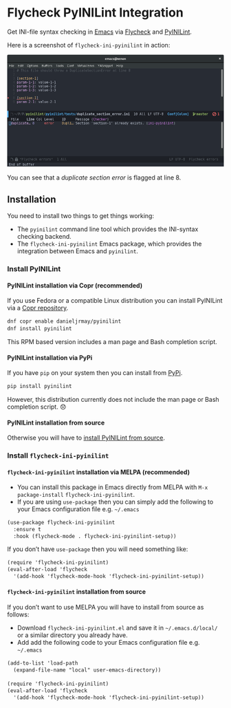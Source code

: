 # Flycheck PyINILint Integration

Get INI-file syntax checking in
[Emacs](https://www.gnu.org/software/emacs/) via
[Flycheck](https://www.flycheck.org/) and
[PyINILint](https://gitlab.com/danieljrmay/pyinilint).

Here is a screenshot of `flycheck-ini-pyinilint` in action:

![Screenshot of Flycheck PyINILint](images/screenshot.png)

You can see that a *duplicate section error* is flagged at line 8.

## Installation

You need to install two things to get things working:

* The `pyinilint` command line tool which provides the INI-syntax
  checking backend.
* The `flycheck-ini-pyinilint` Emacs package, which provides the
  integration between Emacs and `pyinilint`.

### Install PyINILint

#### PyINILint installation via Copr (recommended)

If you use Fedora or a compatible Linux distribution you can install
PyINILint via a [Copr
repository](https://copr.fedorainfracloud.org/coprs/danieljrmay/pyinilint/).

```sh
dnf copr enable danieljrmay/pyinilint
dnf install pyinilint
```

This RPM based version includes a man page and Bash completion script.

#### PyINILint installation via PyPi

If you have `pip` on your system then you can install from
[PyPi](https://pypi.org/project/pyinilint/).

```sh
pip install pyinilint
```

However, this distribution currently does not include the man page or
Bash completion script. 😞

#### PyINILint installation from source

Otherwise you will have to [install PyINILint from
source](https://gitlab.com/danieljrmay/pyinilint).

### Install `flycheck-ini-pyinilint`

#### `flycheck-ini-pyinilint` installation via MELPA (recommended)

* You can install this package in Emacs directly from MELPA with `M-x` `package-install`
  `flycheck-ini-pyinilint`.
* If you are using `use-package` then you can simply add the following
to your Emacs configuration file e.g. `~/.emacs`

```elisp
(use-package flycheck-ini-pyinilint
  :ensure t
  :hook (flycheck-mode . flycheck-ini-pyinilint-setup))
```

If you don’t have `use-package` then you will need something like:

```elisp
(require 'flycheck-ini-pyinilint)
(eval-after-load 'flycheck
  '(add-hook 'flycheck-mode-hook 'flycheck-ini-pyinilint-setup))
```

#### `flycheck-ini-pyinilint` installation from source

If you don’t want to use MELPA you will have to install from source as
follows:

* Download `flycheck-ini-pyinilint.el` and save it in
  `~/.emacs.d/local/` or a similar directory you already have.
* Add add the following code to your Emacs configuration file
  e.g. `~/.emacs`

```elisp
(add-to-list 'load-path
  (expand-file-name "local" user-emacs-directory))

(require 'flycheck-ini-pyinilint)
(eval-after-load 'flycheck
  '(add-hook 'flycheck-mode-hook 'flycheck-ini-pyinilint-setup))
```
